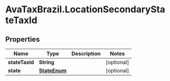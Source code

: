 # AvaTaxBrazil.LocationSecondaryStateTaxId

## Properties
Name | Type | Description | Notes
------------ | ------------- | ------------- | -------------
**stateTaxId** | **String** |  | [optional] 
**state** | [**StateEnum**](StateEnum.md) |  | [optional] 


